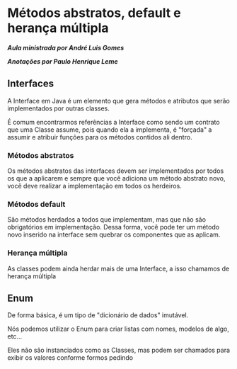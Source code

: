 # Métodos abstratos, default e herança múltipla

_**Aula ministrada por André Luis Gomes**_

_**Anotações por Paulo Henrique Leme**_

## Interfaces

A Interface em Java é um elemento que gera métodos e atributos que serão implementados por outras classes.

É comum encontrarmos referências a Interface como sendo um contrato que uma Classe assume, pois quando ela a implementa, é "forçada" a assumir e atribuir funções para os métodos contidos ali dentro.

### Métodos abstratos

Os métodos abstratos das interfaces devem ser implementados por todos os que a aplicarem e sempre que você adiciona um método abstrato novo, você deve realizar a implementação em todos os herdeiros.

### Métodos default

São métodos herdados a todos que implementam, mas que não são obrigatórios em implementação. Dessa forma, você pode ter um método novo inserido na interface sem quebrar os componentes que as aplicam.

### Herança múltipla

As classes podem ainda herdar mais de uma Interface, a isso chamamos de herança múltipla

## Enum

De forma básica, é um tipo de "dicionário de dados" imutável.

Nós podemos utilizar o Enum para criar listas com nomes, modelos de algo, etc...

Eles não são instanciados como as Classes, mas podem ser chamados para exibir os valores conforme formos pedindo

